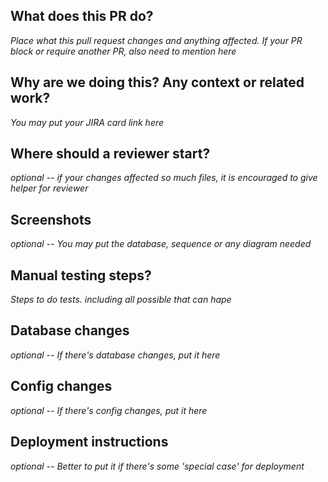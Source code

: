 ## What does this PR do?
_Place what this pull request changes and anything affected. If your PR block or require another PR, also need to mention here_

## Why are we doing this? Any context or related work?
_You may put your JIRA card link here_

## Where should a reviewer start?
_optional -- if your changes affected so much files, it is encouraged to give helper for reviewer_

## Screenshots
_optional -- You may put the database, sequence or any diagram needed_

## Manual testing steps?
_Steps to do tests. including all possible that can hape_

## Database changes
_optional -- If there's database changes, put it here_

## Config changes
_optional -- If there's config changes, put it here_

## Deployment instructions
_optional -- Better to put it if there's some 'special case' for deployment_
